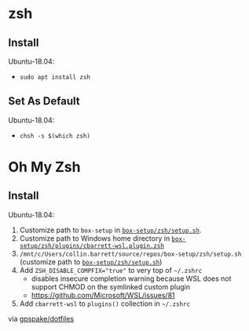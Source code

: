 # zsh

## Install

Ubuntu-18.04:
 - `sudo apt install zsh`

## Set As Default

Ubuntu-18.04:
 - `chsh -s $(which zsh)`

# Oh My Zsh

## Install

Ubuntu-18.04:
 1. Customize path to `box-setup` in [`box-setup/zsh/setup.sh`](https://github.com/collinbarrett/box-setup/blob/master/zsh/setup.sh).
 2. Customize path to Windows home directory in [`box-setup/zsh/plugins/cbarrett-wsl.plugin.zsh`](https://github.com/collinbarrett/box-setup/blob/master/zsh/plugins/cbarrett-wsl.plugin.zsh)
 3. `/mnt/c/Users/collin.barrett/source/repos/box-setup/zsh/setup.sh` (customize path to [`box-setup/zsh/setup.sh`](https://github.com/collinbarrett/box-setup/blob/master/zsh/setup.sh))
 4. Add `ZSH_DISABLE_COMPFIX="true"` to very top of `~/.zshrc`
    - disables insecure completion warning because WSL does not support CHMOD on the symlinked custom plugin
    - https://github.com/Microsoft/WSL/issues/81
 5. Add `cbarrett-wsl` to `plugins()` collection in `~/.zshrc`
 
via [gpspake/dotfiles](https://github.com/gpspake/dotfiles)

